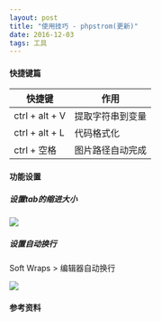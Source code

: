 ```yaml
---
layout: post
title: "使用技巧 - phpstrom(更新)"
date: 2016-12-03
tags: 工具
---
```




#### 快捷键篇

| 快捷键            | 作用       |
| -------------- | -------- |
| ctrl + alt + V | 提取字符串到变量 |
| ctrl + alt + L | 代码格式化    |
| ctrl + 空格      | 图片路径自动完成 |



#### 功能设置

##### 设置tab的缩进大小

![](http://ondh71tpt.bkt.clouddn.com/img/posts/phpstrom/01.jpg)

##### 设置自动换行

Soft Wraps > 编辑器自动换行

![](http://ondh71tpt.bkt.clouddn.com/img/posts/phpstrom/02.jpg)






#### 参考资料





























